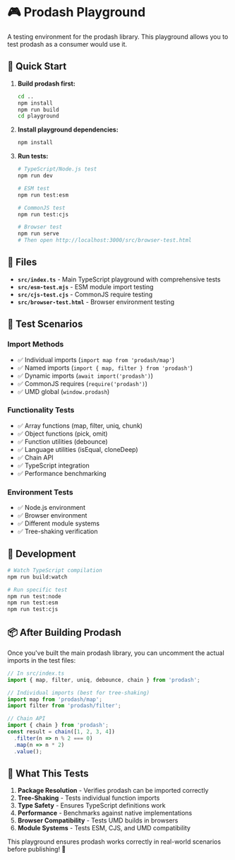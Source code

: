 # 🎮 Prodash Playground

A testing environment for the prodash library. This playground allows you to test prodash as a consumer would use it.

## 🚀 Quick Start

1. **Build prodash first:**

   ```bash
   cd ..
   npm install
   npm run build
   cd playground
   ```

2. **Install playground dependencies:**

   ```bash
   npm install
   ```

3. **Run tests:**

   ```bash
   # TypeScript/Node.js test
   npm run dev

   # ESM test
   npm run test:esm

   # CommonJS test
   npm run test:cjs

   # Browser test
   npm run serve
   # Then open http://localhost:3000/src/browser-test.html
   ```

## 📁 Files

- **`src/index.ts`** - Main TypeScript playground with comprehensive tests
- **`src/esm-test.mjs`** - ESM module import testing
- **`src/cjs-test.cjs`** - CommonJS require testing
- **`src/browser-test.html`** - Browser environment testing

## 🧪 Test Scenarios

### Import Methods

- ✅ Individual imports (`import map from 'prodash/map'`)
- ✅ Named imports (`import { map, filter } from 'prodash'`)
- ✅ Dynamic imports (`await import('prodash')`)
- ✅ CommonJS requires (`require('prodash')`)
- ✅ UMD global (`window.prodash`)

### Functionality Tests

- ✅ Array functions (map, filter, uniq, chunk)
- ✅ Object functions (pick, omit)
- ✅ Function utilities (debounce)
- ✅ Language utilities (isEqual, cloneDeep)
- ✅ Chain API
- ✅ TypeScript integration
- ✅ Performance benchmarking

### Environment Tests

- ✅ Node.js environment
- ✅ Browser environment
- ✅ Different module systems
- ✅ Tree-shaking verification

## 🔧 Development

```bash
# Watch TypeScript compilation
npm run build:watch

# Run specific test
npm run test:node
npm run test:esm
npm run test:cjs
```

## 📦 After Building Prodash

Once you've built the main prodash library, you can uncomment the actual imports in the test files:

```typescript
// In src/index.ts
import { map, filter, uniq, debounce, chain } from 'prodash';

// Individual imports (best for tree-shaking)
import map from 'prodash/map';
import filter from 'prodash/filter';

// Chain API
import { chain } from 'prodash';
const result = chain([1, 2, 3, 4])
  .filter(n => n % 2 === 0)
  .map(n => n * 2)
  .value();
```

## 🎯 What This Tests

1. **Package Resolution** - Verifies prodash can be imported correctly
2. **Tree-Shaking** - Tests individual function imports
3. **Type Safety** - Ensures TypeScript definitions work
4. **Performance** - Benchmarks against native implementations
5. **Browser Compatibility** - Tests UMD builds in browsers
6. **Module Systems** - Tests ESM, CJS, and UMD compatibility

This playground ensures prodash works correctly in real-world scenarios before publishing! 🚀
